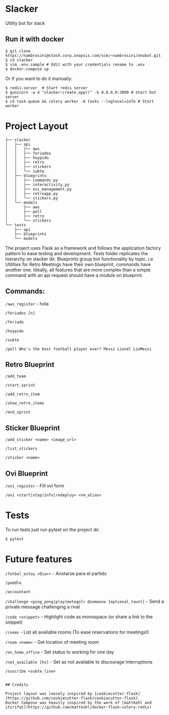 # Slacker
Utility bot for slack

## Run it with docker
```
$ git clone https://nambrosini@stash.corp.onapsis.com/scm/~nambrosini/onabot.git
$ cd slacker
$ vim .env.sample # Edit with your credentials rename to .env
$ docker-compose up
```
Or if you want to do it manually:
```
$ redis-server  # Start redis server
$ gunicorn -w 4 "slacker:create_app()" -b 0.0.0.0:3000 # Start bot server
$ cd task-queue && celery worker -A tasks --loglevel=info # Start worker
```

# Project Layout
```
├── slacker
│   ├── api
│   │   ├── aws
│   │   ├── feriados
│   │   ├── hoypido
│   │   ├── retro
│   │   ├── stickers
│   │   └── subte
│   ├── blueprints
|   |   ├── commands.py
│   │   ├── interactivity.py
│   │   ├── ovi_management.py
│   │   ├── retroapp.py
│   │   └── stickers.py
│   └── models
│       ├── aws
│       ├── poll
│       ├── retro
│       └── stickers
└── tests
    ├── api
    ├── blueprints
    └── models
```
The project uses Flask as a framework and follows the application factory pattern to ease testing and development.
Tests folder replicates the hierarchy on slacker dir.
Blueprints group bot functionality by topic. i.e Utilities for Retro Meetings have their own blueprint, commands have another one. Ideally, all features that are more complex than a simple command with an api request should have a module on blueprint.

## Commands:
`/aws_register` - hola

`/feriados [n]`

`/feriado`

`/hoypido`

`/subte`

`/poll Who's the best football player ever? Messi Lionel LioMessi`
## Retro Blueprint
`/add_team`

`/start_sprint`

`/add_retro_item`

`/show_retro_items`

`/end_sprint`
## Sticker Blueprint
`/add_sticker <name> <image_url>`

`/list_stickers`

`/sticker <name>`
## Ovi Blueprint
`/ovi_register` - Fill ovi form

`/ovi <start|stop|info|redeploy> <vm_alias>`

# Tests
To run tests just run pytest on the project dir.

`$ pytest`

# Future features

`/futbol_estoy <Dia>+` - Anotarse para el partido

`/paddle`

`/accountant`

`/challenge <ping_pong|play|metegol> @someone [optional_taunt]` - Send a private message challenging a rival

`/code <snippet>` - Highlight code as monospace (or share a link to the snippet)

`/rooms` - List all available rooms (To ease reservations for meetings!)

`/room <name>` - Get location of meeting room

`/on_home_office` - Set status to working for one day

`/not_available [hs]` - Set as not available to discourage interruptions

`/suscribe <subte_line>`

```

## Credits

Project layout was loosely inspired by [cookiecutter-flask](https://github.com/cookiecutter-flask/cookiecutter-flask) 
Docker Compose was heavily inspired by the work of [mattkohl and itsrifat](https://github.com/mattkohl/docker-flask-celery-redis)

